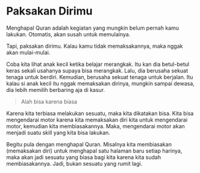 # Paksakan Dirimu

Menghapal Quran adalah kegiatan yang mungkin belum pernah kamu lakukan. Otomatis, akan susah untuk memulainya.

Tapi, paksakan dirimu. Kalau kamu tidak memaksakannya, maka nggak akan mulai-mulai.

Coba kita lihat anak kecil ketika belajar merangkak. Itu kan dia betul-betul keras sekali usahanya supaya bisa merangkak. Lalu, dia berusaha sekuat tenaga untuk berdiri. Kemudian, berusaha sekuat tenaga untuk berjalan. Itu kalau si anak kecil itu nggak memaksakan dirinya, mungkin sampai dewasa, dia lebih memilih berbaring aja di kasur.

> Alah bisa karena biasa

Karena kita terbiasa melakukan sesuatu, maka kita dikatakan bisa. Kita bisa mengendarai motor karena kita memaksakan diri kita untuk mengendarai motor, kemudian kita membiasakannya. Maka, mengendarai motor akan menjadi suatu skill yang kita bisa lakukan.

Begitu pula dengan menghapal Quran. Misalnya kita membiasakan (memaksakan diri) untuk menghapal satu halaman baru setiap harinya, maka akan jadi sesuatu yang biasa bagi kita karena kita sudah membiasakannya. Jadi, bukan sesuatu yang rumit lagi.
